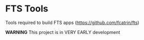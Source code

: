 # FTS Tools

Tools required to build FTS apps (https://github.com/fcatrin/fts)

**WARNING** This project is in VERY EARLY development

